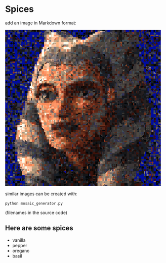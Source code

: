 # Spices

add an image in Markdown format:

![mosaic of a Jedi](output.png)

similar images can be created with:

    python mosaic_generator.py
    
(filenames in the source code)

## Here are some spices

* vanilla
* pepper
* oregano
* basil
